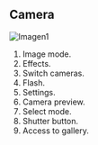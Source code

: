 ## Camera

![Imagen1](http://static.energysistem.com/images/manuals/42674/56efe60b4b8c5.jpg)


1. Image mode.
2. Effects.
3. Switch cameras.
4. Flash.
5. Settings.
6. Camera preview.
7. Select mode.
8. Shutter button.
9. Access to gallery.
